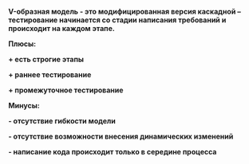 **V-образная модель - это модифицированная версия каскадной – тестирование начинается со стадии написания требований и происходит на каждом этапе.**

**Плюсы:**

**+ есть строгие этапы**

**+ раннее тестирование**

**+ промежуточное тестирование**

**Минусы:**

**- отсутствие гибкости модели**

**- отсутствие возможности внесения динамических изменений**

**- написание кода происходит только в середине процесса**